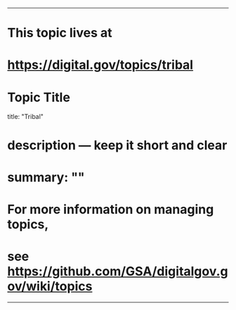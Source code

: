 
---
# This topic lives at
# https://digital.gov/topics/tribal

# Topic Title
title: "Tribal"

# description — keep it short and clear
# summary: ""


# For more information on managing topics,
# see https://github.com/GSA/digitalgov.gov/wiki/topics
---